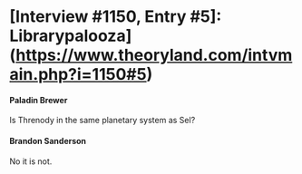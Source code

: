 # [Interview #1150, Entry #5]: Librarypalooza](https://www.theoryland.com/intvmain.php?i=1150#5)

#### Paladin Brewer

Is Threnody in the same planetary system as Sel?

#### Brandon Sanderson

No it is not.

